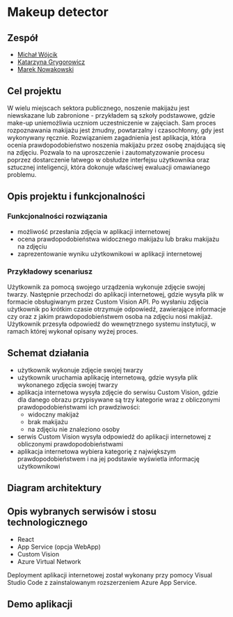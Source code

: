 # Makeup detector

## Zespół

* [Michał Wójcik](https://github.com/wojcikm11)
* [Katarzyna Grygorowicz](https://github.com/kasiagrygorowicz)
* [Marek Nowakowski](https://github.com/MarekSNowakowski)

## Cel projektu
W wielu miejscach sektora publicznego, noszenie makijażu jest niewskazane lub zabronione - przykładem są szkoły podstawowe, gdzie make-up uniemożliwia uczniom uczestniczenie w zajęciach. Sam proces rozpoznawania makijażu jest żmudny, powtarzalny i czasochłonny, gdy jest wykonywany ręcznie. Rozwiązaniem zagadnienia jest aplikacja, która ocenia prawdopodobieństwo noszenia makijażu przez osobę znajdującą się na zdjęciu. Pozwala to na uproszczenie i zautomatyzowanie procesu poprzez dostarczenie łatwego w obsłudze interfejsu użytkownika oraz sztucznej inteligencji, która dokonuje właściwej ewaluacji omawianego problemu.

## Opis projektu i funkcjonalności
### Funkcjonalności rozwiązania
- możliwość przesłania zdjęcia w aplikacji internetowej
- ocena prawdopodobieństwa widocznego makijażu lub braku makijażu na zdjęciu
- zaprezentowanie wyniku użytkownikowi w aplikacji internetowej

### Przykładowy scenariusz
Użytkownik za pomocą swojego urządzenia wykonuje zdjęcie swojej twarzy. Następnie przechodzi do aplikacji internetowej, gdzie wysyła plik w formacie obsługiwanym przez Custom Vision API. Po wysłaniu zdjęcia użytkownik po krótkim czasie otrzymuje odpowiedź, zawierające informacje czy oraz z jakim prawdopodobieństwem osoba na zdjęciu nosi makijaż. Użytkownik przesyła odpowiedź do wewnętrznego systemu instytucji, w ramach której wykonał opisany wyżej proces.

## Schemat działania
- użytkownik wykonuje zdjęcie swojej twarzy
- użytkownik uruchamia aplikację internetową, gdzie wysyła plik wykonanego zdjęcia swojej twarzy
- aplikacja internetowa wysyła zdjęcie do serwisu Custom Vision, gdzie dla danego obrazu przypisywane są trzy kategorie wraz z obliczonymi prawdopodobieństwami ich prawdziwości:
  - widoczny makijaż
  - brak makijażu
  - na zdjęciu nie znaleziono osoby
- serwis Custom Vision wysyła odpowiedź do aplikacji internetowej z obliczonymi prawdopodobieństwami
- aplikacja internetowa wybiera kategorię z największym prawdopodobieństwem i na jej podstawie wyświetla informację użytkownikowi 

## Diagram architektury

## Opis wybranych serwisów i stosu technologicznego
- React
- App Service (opcja WebApp)
- Custom Vision
- Azure Virtual Network

Deployment aplikacji internetowej został wykonany przy pomocy Visual Studio Code z zainstalowanym rozszerzeniem Azure App Service.

## Demo aplikacji
